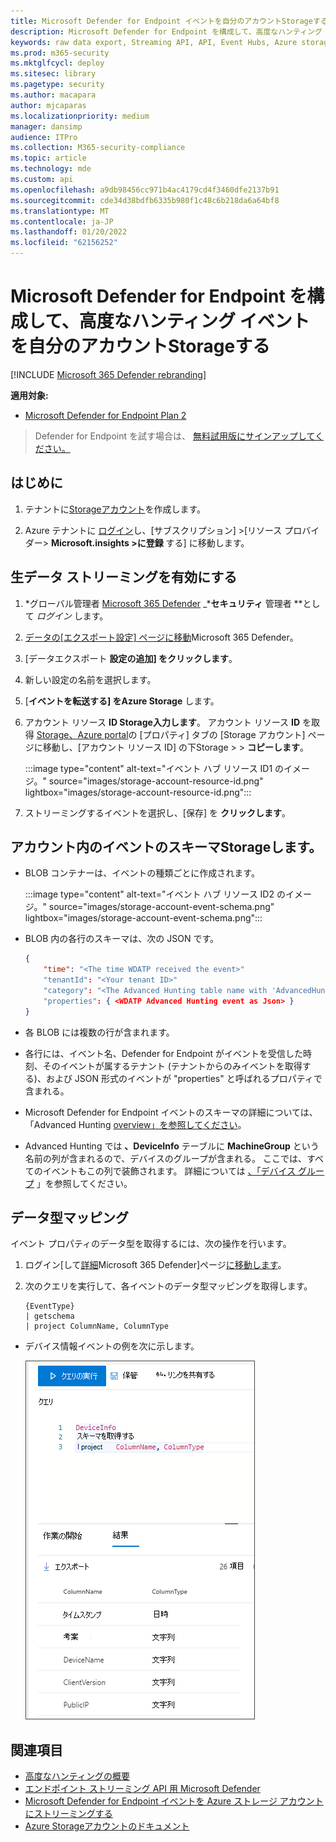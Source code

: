 ```yaml
---
title: Microsoft Defender for Endpoint イベントを自分のアカウントStorageする
description: Microsoft Defender for Endpoint を構成して、高度なハンティング イベントを自分のアカウントStorageします。
keywords: raw data export, Streaming API, API, Event Hubs, Azure storage, storage account, Advanced Hunting, raw data sharing
ms.prod: m365-security
ms.mktglfcycl: deploy
ms.sitesec: library
ms.pagetype: security
ms.author: macapara
author: mjcaparas
ms.localizationpriority: medium
manager: dansimp
audience: ITPro
ms.collection: M365-security-compliance
ms.topic: article
ms.technology: mde
ms.custom: api
ms.openlocfilehash: a9db98456cc971b4ac4179cd4f3460dfe2137b91
ms.sourcegitcommit: cde34d38bdfb6335b980f1c48c6b218da6a64bf8
ms.translationtype: MT
ms.contentlocale: ja-JP
ms.lasthandoff: 01/20/2022
ms.locfileid: "62156252"
---
```

# <a name="configure-microsoft-defender-for-endpoint-to-stream-advanced-hunting-events-to-your-storage-account"></a>Microsoft Defender for Endpoint を構成して、高度なハンティング イベントを自分のアカウントStorageする

[!INCLUDE [Microsoft 365 Defender rebranding](../../includes/microsoft-defender.md)]

**適用対象:**

- [Microsoft Defender for Endpoint Plan 2](https://go.microsoft.com/fwlink/p/?linkid=2154037)

> Defender for Endpoint を試す場合は、 [無料試用版にサインアップしてください。](https://signup.microsoft.com/create-account/signup?products=7f379fee-c4f9-4278-b0a1-e4c8c2fcdf7e&ru=https://aka.ms/MDEp2OpenTrial?ocid=docs-wdatp-configuresiem-abovefoldlink)

## <a name="before-you-begin"></a>はじめに

1. テナントに[Storageアカウント](/azure/storage/common/storage-account-overview)を作成します。

2. Azure テナントに [ログイン](https://ms.portal.azure.com/)し、[サブスクリプション] >[リソース プロバイダー> **Microsoft.insights >に登録** する] に移動します。

## <a name="enable-raw-data-streaming"></a>生データ ストリーミングを有効にする

1. *グローバル管理者 [Microsoft 365 Defender](https://security.microsoft.com) _***セキュリティ** 管理者 **として _ログイン_ します。

2. [データの[エクスポート設定] ページに移動](https://security.microsoft.com/interoperability/dataexport)Microsoft 365 Defender。

3. [データエクスポート **設定の追加] をクリックします**。

4. 新しい設定の名前を選択します。

5. [**イベントを転送する] をAzure Storage** します。

6. アカウント リソース **ID Storage入力します**。 アカウント リソース **ID** を取得 [Storage、Azure portal](https://ms.portal.azure.com/)の [プロパティ] タブの [Storage アカウント] ページに移動し、[アカウント リソース ID] の下Storage \> \> **コピーします**。

   :::image type="content" alt-text="イベント ハブ リソース ID1 のイメージ。" source="images/storage-account-resource-id.png" lightbox="images/storage-account-resource-id.png":::

7. ストリーミングするイベントを選択し、[保存] を **クリックします**。

## <a name="the-schema-of-the-events-in-the-storage-account"></a>アカウント内のイベントのスキーマStorageします。

- BLOB コンテナーは、イベントの種類ごとに作成されます。

  :::image type="content" alt-text="イベント ハブ リソース ID2 のイメージ。" source="images/storage-account-event-schema.png" lightbox="images/storage-account-event-schema.png":::

- BLOB 内の各行のスキーマは、次の JSON です。

  ```json
  {
      "time": "<The time WDATP received the event>"
      "tenantId": "<Your tenant ID>"
      "category": "<The Advanced Hunting table name with 'AdvancedHunting-' prefix>"
      "properties": { <WDATP Advanced Hunting event as Json> }
  }
  ```

- 各 BLOB には複数の行が含まれます。

- 各行には、イベント名、Defender for Endpoint がイベントを受信した時刻、そのイベントが属するテナント (テナントからのみイベントを取得する)、および JSON 形式のイベントが "properties" と呼ばれるプロパティで含まれる。

- Microsoft Defender for Endpoint イベントのスキーマの詳細については、「Advanced Hunting [overview」を参照してください](advanced-hunting-overview.md)。

- Advanced Hunting では **、DeviceInfo** テーブルに **MachineGroup** という名前の列が含まれるので、デバイスのグループが含まれる。 ここでは、すべてのイベントもこの列で装飾されます。 詳細については [、「デバイス グループ](machine-groups.md) 」を参照してください。

## <a name="data-types-mapping"></a>データ型マッピング

イベント プロパティのデータ型を取得するには、次の操作を行います。

1. ログイン[して[詳細](https://security.microsoft.com)Microsoft 365 Defender]ページ[に移動します](https://security.microsoft.com/hunting-package)。

2. 次のクエリを実行して、各イベントのデータ型マッピングを取得します。

   ```kusto
   {EventType}
   | getschema
   | project ColumnName, ColumnType
   ```

- デバイス情報イベントの例を次に示します。

  ![イベント ハブ リソース ID3 のイメージ。](images/data-types-mapping-query.png)

## <a name="related-topics"></a>関連項目

- [高度なハンティングの概要](advanced-hunting-overview.md)
- [エンドポイント ストリーミング API 用 Microsoft Defender](raw-data-export.md)
- [Microsoft Defender for Endpoint イベントを Azure ストレージ アカウントにストリーミングする](raw-data-export-storage.md)
- [Azure Storageアカウントのドキュメント](/azure/storage/common/storage-account-overview)
